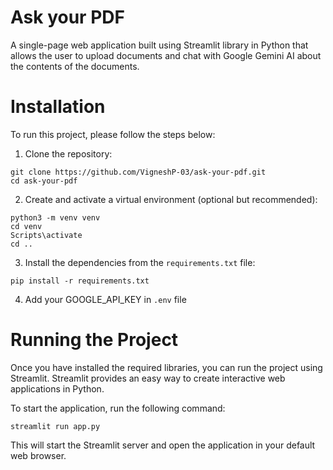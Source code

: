 # Ask your PDF

A single-page web application built using Streamlit library in Python that allows the user to upload documents and chat with Google Gemini AI about the contents of the documents.

# Installation

To run this project, please follow the steps below:

1. Clone the repository:

```shell
git clone https://github.com/VigneshP-03/ask-your-pdf.git
cd ask-your-pdf
```

2. Create and activate a virtual environment (optional but recommended):

```shell
python3 -m venv venv
cd venv
Scripts\activate
cd ..
```

3. Install the dependencies from the `requirements.txt` file:

```shell
pip install -r requirements.txt
```

4. Add your GOOGLE_API_KEY in `.env` file

# Running the Project

Once you have installed the required libraries, you can run the project using Streamlit. Streamlit provides an easy way to create interactive web applications in Python.

To start the application, run the following command:

```shell
streamlit run app.py
```

This will start the Streamlit server and open the application in your default web browser.
